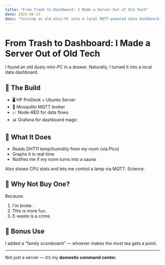 ```yaml
---
title: "From Trash to Dashboard: I Made a Server Out of Old Tech"
date: 2025-06-23
desc: "Turning an old mini-PC into a local MQTT-powered data dashboard with style."
---
```


# From Trash to Dashboard: I Made a Server Out of Old Tech

I found an old dusty mini-PC in a drawer. Naturally, I turned it into a local data dashboard.

## 🧰 The Build

- 🖥️ HP ProDesk + Ubuntu Server
- 🧠 Mosquitto MQTT broker
- 📈 Node-RED for data flows
- 📊 Grafana for dashboard magic

## 🔌 What It Does

- Reads DHT11 temp/humidity from my room (via Pico)
- Graphs it in real time
- Notifies me if my room turns into a sauna

Also shows CPU stats and lets me control a lamp via MQTT. Science.

## 🧼 Why Not Buy One?

Because:

1. I'm broke.
2. This is more fun.
3. E-waste is a crime.

## 🧪 Bonus Use

I added a “family scoreboard” — whoever makes the most tea gets a point.

---

Not just a server — it’s my **domestic command center.**
